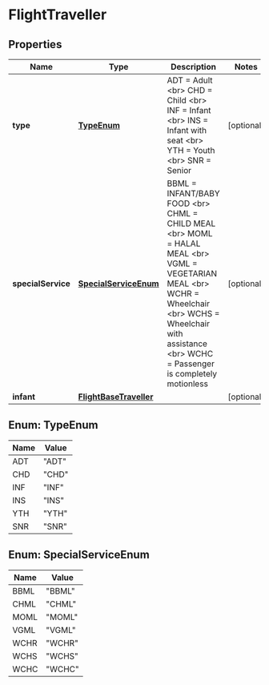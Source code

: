 # FlightTraveller

## Properties
Name | Type | Description | Notes
------------ | ------------- | ------------- | -------------
**type** | [**TypeEnum**](#TypeEnum) | ADT &#x3D; Adult &lt;br&gt; CHD &#x3D; Child &lt;br&gt; INF &#x3D; Infant &lt;br&gt; INS &#x3D; Infant with seat &lt;br&gt; YTH &#x3D; Youth &lt;br&gt; SNR &#x3D; Senior |  [optional]
**specialService** | [**SpecialServiceEnum**](#SpecialServiceEnum) | BBML &#x3D; INFANT/BABY FOOD &lt;br&gt; CHML &#x3D; CHILD MEAL &lt;br&gt; MOML &#x3D; HALAL MEAL &lt;br&gt; VGML &#x3D; VEGETARIAN MEAL &lt;br&gt; WCHR &#x3D; Wheelchair &lt;br&gt; WCHS &#x3D; Wheelchair with assistance &lt;br&gt; WCHC &#x3D; Passenger is completely motionless |  [optional]
**infant** | [**FlightBaseTraveller**](FlightBaseTraveller.md) |  |  [optional]

<a name="TypeEnum"></a>
## Enum: TypeEnum
Name | Value
---- | -----
ADT | &quot;ADT&quot;
CHD | &quot;CHD&quot;
INF | &quot;INF&quot;
INS | &quot;INS&quot;
YTH | &quot;YTH&quot;
SNR | &quot;SNR&quot;

<a name="SpecialServiceEnum"></a>
## Enum: SpecialServiceEnum
Name | Value
---- | -----
BBML | &quot;BBML&quot;
CHML | &quot;CHML&quot;
MOML | &quot;MOML&quot;
VGML | &quot;VGML&quot;
WCHR | &quot;WCHR&quot;
WCHS | &quot;WCHS&quot;
WCHC | &quot;WCHC&quot;
